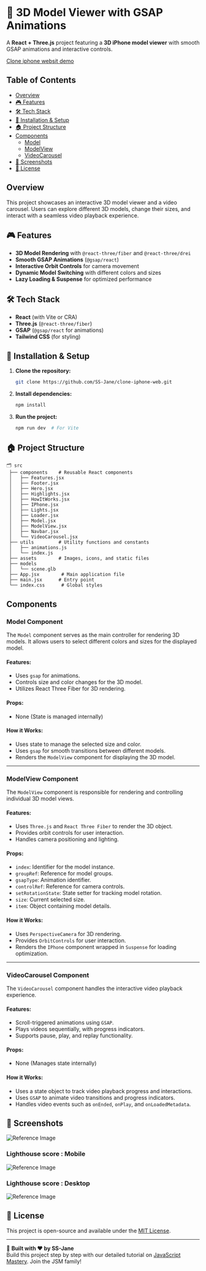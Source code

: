 # 🚀 3D Model Viewer with GSAP Animations

A **React + Three.js** project featuring a **3D iPhone model viewer** with smooth GSAP animations and interactive controls.

[Clone iphone websit demo](https://clone-iphone-web.vercel.app)

## Table of Contents
- [Overview](#overview)
- [🎮 Features](#%F0%9F%8E%AE-features)
- [🛠️ Tech Stack](#%F0%9F%9B%A0%EF%B8%8F-tech-stack)
- [🚀 Installation & Setup](#%F0%9F%9A%80-installation--setup)
- [🏠 Project Structure](#%F0%9F%8F%A0-project-structure)
- [Components](#components)
  - [Model](#model-component)
  - [ModelView](#modelview-component)
  - [VideoCarousel](#videocarousel-component)
- [🎥 Screenshots](#%F0%9F%8E%A5-screenshots)
- [💌 License](#%F0%9F%92%8C-license)

## Overview
This project showcases an interactive 3D model viewer and a video carousel. Users can explore different 3D models, change their sizes, and interact with a seamless video playback experience.

## 🎮 Features
- **3D Model Rendering** with `@react-three/fiber` and `@react-three/drei`
- **Smooth GSAP Animations** (`@gsap/react`)
- **Interactive Orbit Controls** for camera movement
- **Dynamic Model Switching** with different colors and sizes
- **Lazy Loading & Suspense** for optimized performance

## 🛠️ Tech Stack
- **React** (with Vite or CRA)
- **Three.js** (`@react-three/fiber`)
- **GSAP** (`@gsap/react` for animations)
- **Tailwind CSS** (for styling)

## 🚀 Installation & Setup
1. **Clone the repository:**
   ```bash
   git clone https://github.com/SS-Jane/clone-iphone-web.git
   ```
2. **Install dependencies:**
   ```bash
   npm install
   ```
3. **Run the project:**
   ```bash
   npm run dev  # For Vite
   ```

## 🏠 Project Structure
```
🗂 src
 ├── components    # Reusable React components
 │   ├── Features.jsx
 │   ├── Footer.jsx
 │   ├── Hero.jsx
 │   ├── Highlights.jsx
 │   ├── HowItWorks.jsx
 │   ├── IPhone.jsx
 │   ├── Lights.jsx
 │   ├── Loader.jsx
 │   ├── Model.jsx
 │   ├── ModelView.jsx
 │   ├── Navbar.jsx
 │   └── VideoCarousel.jsx
 ├── utils         # Utility functions and constants
 │   ├── animations.js
 │   └── index.js
 ├── assets        # Images, icons, and static files
 ├── models        
 │   └── scene.glb
 ├── App.jsx        # Main application file
 ├── main.jsx      # Entry point
 └── index.css      # Global styles
```

## Components

### Model Component
The `Model` component serves as the main controller for rendering 3D models. It allows users to select different colors and sizes for the displayed model.

#### Features:
- Uses `gsap` for animations.
- Controls size and color changes for the 3D model.
- Utilizes React Three Fiber for 3D rendering.

#### Props:
- None (State is managed internally)

#### How it Works:
- Uses state to manage the selected size and color.
- Uses `gsap` for smooth transitions between different models.
- Renders the `ModelView` component for displaying the 3D model.

---

### ModelView Component
The `ModelView` component is responsible for rendering and controlling individual 3D model views.

#### Features:
- Uses `Three.js` and `React Three Fiber` to render the 3D object.
- Provides orbit controls for user interaction.
- Handles camera positioning and lighting.

#### Props:
- `index`: Identifier for the model instance.
- `groupRef`: Reference for model groups.
- `gsapType`: Animation identifier.
- `controlRef`: Reference for camera controls.
- `setRotationState`: State setter for tracking model rotation.
- `size`: Current selected size.
- `item`: Object containing model details.

#### How it Works:
- Uses `PerspectiveCamera` for 3D rendering.
- Provides `OrbitControls` for user interaction.
- Renders the `IPhone` component wrapped in `Suspense` for loading optimization.

---

### VideoCarousel Component
The `VideoCarousel` component handles the interactive video playback experience.

#### Features:
- Scroll-triggered animations using `GSAP`.
- Plays videos sequentially, with progress indicators.
- Supports pause, play, and replay functionality.

#### Props:
- None (Manages state internally)

#### How it Works:
- Uses a state object to track video playback progress and interactions.
- Uses `GSAP` to animate video transitions and progress indicators.
- Handles video events such as `onEnded`, `onPlay`, and `onLoadedMetadata`.

## 🎥 Screenshots
![Reference Image](/public/assets/images/herossh.png)

### Lighthouse score : Mobile 
![Reference Image](/public/assets/images/mobile_lighthouse_score.png)

### Lighthouse score : Desktop
![Reference Image](/public/assets/images/desktop_lighthouse_score.png)



## 💌 License
This project is open-source and available under the [MIT License](LICENSE).

---
🔹 **Built with ❤️ by SS-Jane**  
Build this project step by step with our detailed tutorial on [JavaScript Mastery](https://www.youtube.com/@javascriptmastery/videos). Join the JSM family!
